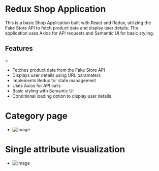 # Redux Shop Application

This is a basic Shop Application built with React and Redux, utilizing the Fake Store API to fetch product data and display user details. The application uses Axios for API requests and Semantic UI for basic  styling.

## Features
=
- Fetches product data from the Fake Store API
- Displays user details using URL parameters
- Implements Redux for state management
- Uses Axios for API calls
- Basic styling with Semantic UI
- Conditional loading option to display user details


  
# Category page 

- ![image](https://github.com/user-attachments/assets/ea587ccf-6d75-4ff7-a007-a7714c752810)

# Single attribute visualization
- ![image](https://github.com/user-attachments/assets/ec9d3197-dc8b-45b2-bf3d-0c1182664d4c)
